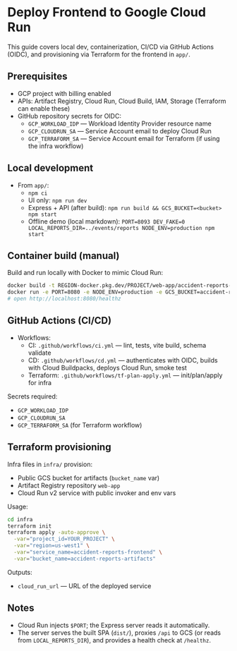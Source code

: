 # Deploy Frontend to Google Cloud Run

This guide covers local dev, containerization, CI/CD via GitHub Actions (OIDC), and provisioning via Terraform for the frontend in `app/`.

## Prerequisites
- GCP project with billing enabled
- APIs: Artifact Registry, Cloud Run, Cloud Build, IAM, Storage (Terraform can enable these)
- GitHub repository secrets for OIDC:
  - `GCP_WORKLOAD_IDP` — Workload Identity Provider resource name
  - `GCP_CLOUDRUN_SA` — Service Account email to deploy Cloud Run
  - `GCP_TERRAFORM_SA` — Service Account email for Terraform (if using the infra workflow)

## Local development
- From `app/`:
  - `npm ci`
  - UI only: `npm run dev`
  - Express + API (after build): `npm run build && GCS_BUCKET=<bucket> npm start`
  - Offline demo (local markdown): `PORT=8093 DEV_FAKE=0 LOCAL_REPORTS_DIR=../events/reports NODE_ENV=production npm start`

## Container build (manual)
Build and run locally with Docker to mimic Cloud Run:

```bash
docker build -t REGION-docker.pkg.dev/PROJECT/web-app/accident-reports-frontend:local ./app
docker run -e PORT=8080 -e NODE_ENV=production -e GCS_BUCKET=accident-reports-artifacts -p 8080:8080 REGION-docker.pkg.dev/PROJECT/web-app/accident-reports-frontend:local
# open http://localhost:8080/healthz
```

## GitHub Actions (CI/CD)
- Workflows:
  - CI: `.github/workflows/ci.yml` — lint, tests, vite build, schema validate
  - CD: `.github/workflows/cd.yml` — authenticates with OIDC, builds with Cloud Buildpacks, deploys Cloud Run, smoke test
  - Terraform: `.github/workflows/tf-plan-apply.yml` — init/plan/apply for infra

Secrets required:
- `GCP_WORKLOAD_IDP`
- `GCP_CLOUDRUN_SA`
- `GCP_TERRAFORM_SA` (for Terraform workflow)

## Terraform provisioning
Infra files in `infra/` provision:
- Public GCS bucket for artifacts (`bucket_name` var)
- Artifact Registry repository `web-app`
- Cloud Run v2 service with public invoker and env vars

Usage:
```bash
cd infra
terraform init
terraform apply -auto-approve \
  -var="project_id=YOUR_PROJECT" \
  -var="region=us-west1" \
  -var="service_name=accident-reports-frontend" \
  -var="bucket_name=accident-reports-artifacts"
```

Outputs:
- `cloud_run_url` — URL of the deployed service

## Notes
- Cloud Run injects `$PORT`; the Express server reads it automatically.
- The server serves the built SPA (`dist/`), proxies `/api` to GCS (or reads from `LOCAL_REPORTS_DIR`), and provides a health check at `/healthz`.
